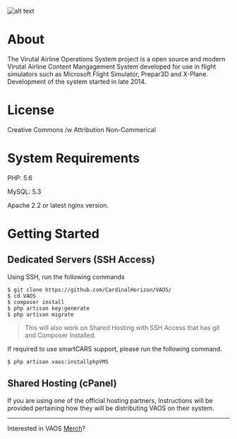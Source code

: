 ![alt text](http://fsvaos.net/img/VAOSLarge.png)

# About

The Virutal Airline Operations System project is a open source and modern Virutal Airline Content Mangagement System developed for use in flight simulators such as Microsoft Flight Simulator, Prepar3D and X-Plane. Development of the system started in late 2014.


# License

Creative Commons /w Attribution Non-Commerical

# System Requirements

PHP: 5.6

MySQL: 5.3

Apache 2.2 or latest nginx version.


# Getting Started

## Dedicated Servers (SSH Access)

Using SSH, run the following commands
```
$ git clone https://github.com/CardinalHorizon/VAOS/
$ cd VAOS
$ composer install
$ php artisan key:generate
$ php artisan migrate
```
> This will also work on Shared Hosting with SSH Access that has git and Composer Installed.

If required to use smartCARS support, please run the following command.

```
$ php artisan vaos:installphpVMS
```
## Shared Hosting (cPanel)

If you are using one of the official hosting partners, Instructions will be provided pertaining how they will be distributing VAOS on their system.

---

Interested in VAOS [Merch](#)? 
